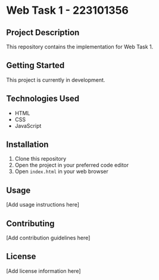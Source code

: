 # Web Task 1 - 223101356

## Project Description
This repository contains the implementation for Web Task 1.

## Getting Started
This project is currently in development.

## Technologies Used
- HTML
- CSS
- JavaScript

## Installation
1. Clone this repository
2. Open the project in your preferred code editor
3. Open `index.html` in your web browser

## Usage
[Add usage instructions here]

## Contributing
[Add contribution guidelines here]

## License
[Add license information here]
